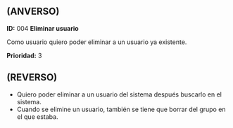 ## **(ANVERSO)**
**ID:** 004 **Eliminar usuario**

Como usuario quiero poder eliminar a un usuario ya existente.

**Prioridad:** 3

## **(REVERSO)**
* Quiero poder eliminar a un usuario del sistema después buscarlo en el sistema.
* Cuando se elimine un usuario, también se tiene que borrar del grupo en el que estaba.
